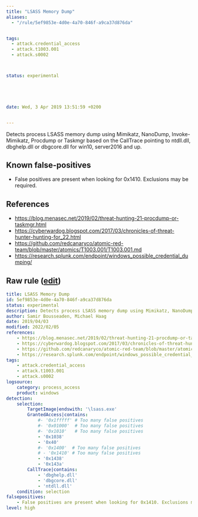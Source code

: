 ```yaml
---
title: "LSASS Memory Dump"
aliases:
  - "/rule/5ef9853e-4d0e-4a70-846f-a9ca37d876da"


tags:
  - attack.credential_access
  - attack.t1003.001
  - attack.s0002



status: experimental





date: Wed, 3 Apr 2019 13:51:59 +0200


---
```


Detects process LSASS memory dump using Mimikatz, NanoDump, Invoke-Mimikatz, Procdump or Taskmgr based on the CallTrace pointing to ntdll.dll, dbghelp.dll or dbgcore.dll for win10, server2016 and up.

<!--more-->


## Known false-positives

* False positives are present when looking for 0x1410. Exclusions may be required.



## References

* https://blog.menasec.net/2019/02/threat-hunting-21-procdump-or-taskmgr.html
* https://cyberwardog.blogspot.com/2017/03/chronicles-of-threat-hunter-hunting-for_22.html
* https://github.com/redcanaryco/atomic-red-team/blob/master/atomics/T1003.001/T1003.001.md
* https://research.splunk.com/endpoint/windows_possible_credential_dumping/


## Raw rule ([edit](https://github.com/SigmaHQ/sigma/edit/master/rules/windows/process_access/proc_access_win_lsass_memdump.yml))
```yaml
title: LSASS Memory Dump
id: 5ef9853e-4d0e-4a70-846f-a9ca37d876da
status: experimental
description: Detects process LSASS memory dump using Mimikatz, NanoDump, Invoke-Mimikatz, Procdump or Taskmgr based on the CallTrace pointing to ntdll.dll, dbghelp.dll or dbgcore.dll for win10, server2016 and up.
author: Samir Bousseaden, Michael Haag
date: 2019/04/03
modified: 2022/02/05
references:
    - https://blog.menasec.net/2019/02/threat-hunting-21-procdump-or-taskmgr.html
    - https://cyberwardog.blogspot.com/2017/03/chronicles-of-threat-hunter-hunting-for_22.html
    - https://github.com/redcanaryco/atomic-red-team/blob/master/atomics/T1003.001/T1003.001.md
    - https://research.splunk.com/endpoint/windows_possible_credential_dumping/
tags:
    - attack.credential_access
    - attack.t1003.001
    - attack.s0002
logsource:
    category: process_access
    product: windows
detection:
    selection:
        TargetImage|endswith: '\lsass.exe'
        GrantedAccess|contains: 
            #- '0x1fffff' # Too many false positives
            #- '0x01000'  # Too many false positives
            #- '0x1010'   # Too many false positives
            - '0x1038'
            - '0x40'
            #- '0x1400'  # Too many false positives
            # - '0x1410' # Too many false positives 
            - '0x1438'
            - '0x143a'
        CallTrace|contains:
            - 'dbghelp.dll'
            - 'dbgcore.dll'
            - 'ntdll.dll'
    condition: selection
falsepositives:
    - False positives are present when looking for 0x1410. Exclusions may be required.
level: high
```
